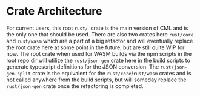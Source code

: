# Crate Architecture

For current users, this root `rust/ `crate is the main version of CML and is the only one that should be used. There are also two crates here `rust/core` and `rust/wasm` which are a part of a big refactor and will eventually replace the root crate here at some point in the future, but are still quite WIP for now. The root crate when used for WASM builds via the npm scripts in the root repo dir will utilize the `rust/json-gen` crate here in the build scripts to generate typescript definitions for the JSON conversion. The `rust/json-gen-split` crate is the equivalent for the `rust/core`/`rust/wasm` crates and is not called anywhere from the build scripts, but will someday replace the `rust/json-gen` crate once the refactoring is completed.
